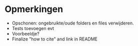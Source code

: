 # Opmerkingen

- Opschonen: ongebruikte/oude folders en files verwijderen. 
- Tests toevoegen evt
- Voorbeeldje?
- Finalize "how to cite" and link in README
